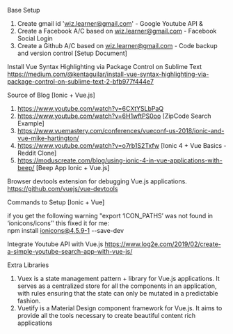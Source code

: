 Base Setup
1. Create gmail id 'wiz.learner@gmail.com'                 - Google Youtube API & 
2. Create a Facebook A/C based on wiz.learner@gmail.com    - Facebook Social Login
3. Create a Github A/C based on wiz.learner@gmail.com      - Code backup and version control [Setup Document]


Install Vue Syntax Highlighting via Package Control on Sublime Text 
https://medium.com/@kentaguilar/install-vue-syntax-highlighting-via-package-control-on-sublime-text-2-bfb977f444e7

Source of Blog [Ionic + Vue.js]
1. https://www.youtube.com/watch?v=6CXtYSLbPaQ 
2. https://www.youtube.com/watch?v=6H1wftPS0oo [ZipCode Search Example]
3. https://www.vuemastery.com/conferences/vueconf-us-2018/ionic-and-vue-mike-hartington/ 
4. https://www.youtube.com/watch?v=o7rb1S2Txfw [Ionic 4 + Vue Basics - Reddit Clone]
5. https://moduscreate.com/blog/using-ionic-4-in-vue-applications-with-beep/ [Beep App Ionic + Vue.js]

Browser devtools extension for debugging Vue.js applications.
https://github.com/vuejs/vue-devtools

Commands to Setup [Ionic + Vue]


if you get the following warning "export ‘ICON_PATHS’ was not found in ‘ionicons/icons’'  this fixed it for me:  
npm install ionicons@4.5.9-1 --save-dev


Integrate Youtube API with Vue.js
https://www.log2e.com/2019/02/create-a-simple-youtube-search-app-with-vue-js/


Extra Libraries
1. Vuex is a state management pattern + library for Vue.js applications. It serves as a centralized store for all the components in an application, with rules ensuring that the state can only be mutated in a predictable fashion. 
2. Vuetify is a Material Design component framework for Vue.js. It aims to provide all the tools necessary to create beautiful content rich applications
